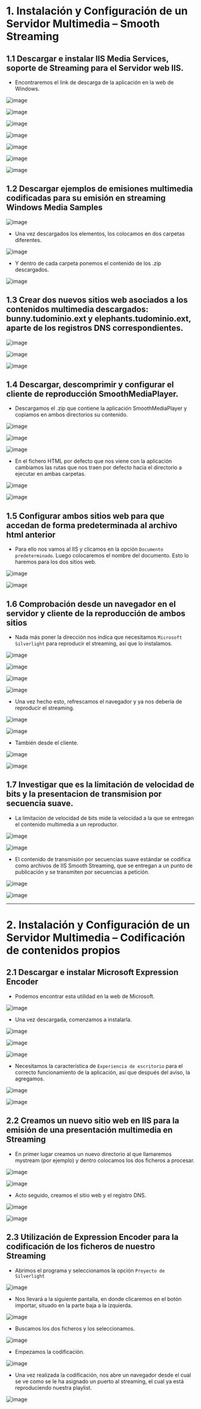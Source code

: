 # 1. Instalación y Configuración de un Servidor Multimedia – Smooth Streaming

## 1.1 Descargar e instalar IIS Media Services, soporte de Streaming para el Servidor web IIS.

* Encontraremos el link de descarga de la aplicación en la web de Windows.

![image](images/Selección_004.png)

![image](images/Selección_005.png)

![image](images/Selección_006.png)

![image](images/Selección_007.png)

![image](images/Selección_008.png)

![image](images/Selección_009.png)

![image](images/Selección_010.png)

## 1.2 Descargar ejemplos de emisiones multimedia codificadas para su emisión en streaming Windows Media Samples

![image](images/Selección_011.png)

* Una vez descargados los elementos, los colocamos en dos carpetas diferentes.

![image](images/Selección_012.png)

* Y dentro de cada carpeta ponemos el contenido de los .zip descargados.

![image](images/Selección_013.png)

## 1.3 Crear dos nuevos sitios web asociados a los contenidos multimedia descargados: bunny.tudominio.ext y elephants.tudominio.ext, aparte de los registros DNS correspondientes.

![image](images/Selección_014.png)

![image](images/Selección_015.png)

![image](images/Selección_017.png)

## 1.4 Descargar, descomprimir y configurar el cliente de reproducción SmoothMediaPlayer.

* Descargamos el .zip que contiene la aplicación SmoothMediaPlayer y copiamos en ambos directorios su contenido.

![image](images/Selección_021.png)

![image](images/Selección_022.png)

![image](images/Selección_023.png)

* En el fichero HTML por defecto que nos viene con la aplicación cambiamos las rutas que nos traen por defecto hacia el directorio a ejecutar en ambas carpetas.

![image](images/Selección_026.png)

![image](images/Selección_025.png)

## 1.5 Configurar ambos sitios web para que accedan de forma predeterminada al archivo html anterior

* Para ello nos vamos al IIS y clicamos en la opción `Documento predeterminado`. Luego colocaremos el nombre del documento. Esto lo haremos para los dos sitios web.

![image](images/Selección_027.png)

![image](images/Selección_028.png)

## 1.6 Comprobación desde un navegador en el servidor y cliente de la reproducción de ambos sitios

* Nada más poner la dirección nos indica que necesitamos `Microsoft Silverlight` para reproducir el streaming, así que lo instalamos.

![image](images/Selección_031.png)

![image](images/Selección_032.png)

![image](images/Selección_033.png)

![image](images/Selección_034.png)

* Una vez hecho esto, refrescamos el navegador y ya nos debería de reproducir el streaming.

![image](images/Selección_035.png)

![image](images/Selección_036.png)

* También desde el cliente.

![image](images/Selección_037.png)

![image](images/Selección_038.png)

## 1.7 Investigar que es la limitación de velocidad de bits y la presentacion de transmision por secuencia suave.

* La limitación de velocidad de bits mide la velocidad a la que se entregan el contenido multimedia a un reproductor.

![image](images/Selección_039.png)

![image](images/Selección_040.png)

* El contenido de transmisión por secuencias suave estándar se codifica como archivos de IIS Smooth Streaming, que se entregan a un punto de publicación y se transmiten por secuencias a petición.

![image](images/Selección_041.png)

![image](images/Selección_042.png)

----------------------------

# 2. Instalación y Configuración de un Servidor Multimedia – Codificación de contenidos propios

## 2.1 Descargar e instalar Microsoft Expression Encoder

* Podemos encontrar esta utilidad en la web de Microsoft.

![image](images/Selección_043.png)

* Una vez descargada, comenzamos a instalarla.

![image](images/Selección_044.png)

![image](images/Selección_045.png)

![image](images/Selección_046.png)

* Necesitamos la característica de `Experiencia de escritorio` para el correcto funcionamiento de la aplicación, así que después del aviso, la agregamos.

![image](images/Selección_051.png)

![image](images/Selección_052.png)

## 2.2 Creamos un nuevo sitio web en IIS para la emisión de una presentación multimedia en Streaming

* En primer  lugar creamos un nuevo directorio al que llamaremos mystream (por ejemplo) y dentro colocamos los dos ficheros a procesar.

![image](images/Selección_047.png)

![image](images/Selección_048.png)

* Acto seguido, creamos el sitio web y el registro DNS.

![image](images/Selección_049.png)

![image](images/Selección_050.png)

## 2.3 Utilización de Expression Encoder para la codificación de los ficheros de nuestro Streaming

* Abrimos el programa y seleccionamos la opción `Proyecto de Silverlight`

![image](images/Selección_053.png)

* Nos llevará a la siguiente pantalla, en donde clicaremos en el botón importar, situado en la parte baja a la izquierda.

![image](images/Selección_054.png)

* Buscamos los dos ficheros y los seleccionamos.

![image](images/Selección_055.png)

* Empezamos la codificación.

![image](images/Selección_056.png)

* Una vez realizada la codificación, nos abre un navegador desde el cual se ve como se le ha asignado un puerto al streaming, el cual ya está reproduciendo nuestra playlist.

![image](images/Selección_057.png)
